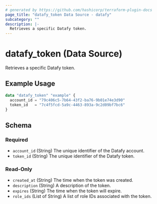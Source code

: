 ```yaml
---
# generated by https://github.com/hashicorp/terraform-plugin-docs
page_title: "datafy_token Data Source - datafy"
subcategory: ""
description: |-
  Retrieves a specific Datafy token.
---
```


# datafy_token (Data Source)

Retrieves a specific Datafy token.

## Example Usage

```terraform
data "datafy_token" "example" {
  account_id = "79c406c5-7b64-43f2-ba76-9b01e74e3d90"
  token_id   = "7c4f5fcd-5a9c-4463-893a-9c2d09bf7bc6"
}
```

<!-- schema generated by tfplugindocs -->
## Schema

### Required

- `account_id` (String) The unique identifier of the Datafy account.
- `token_id` (String) The unique identifier of the Datafy token.

### Read-Only

- `created_at` (String) The time when the token was created.
- `description` (String) A description of the token.
- `expires` (String) The time when the token will expire.
- `role_ids` (List of String) A list of role IDs associated with the token.
